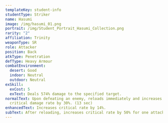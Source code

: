 ```yaml
---
templateKey: student-info
studentType: Striker
name: Hasumi
image: /img/hasumi_01.png
portrait: /img/Student_Portrait_Hasumi_Collection.png
rarity: "2"
affiliation: Trinity
weaponType: SR
role: Attacker
position: Back
atkType: Penetration
defType: Heavy Armour
combatEnvironment:
  desert: Good
  indoor: Neutral
  outdoor: Neutral
exSkill:
  exCost: 5
  exText: Deals 574% damage to the specified target.
normalText: Upon defeating an enemy, reloads immediately and increases her
  critical damage rate by 30%. (13 sec)
enhancedText: Increases critical rate by 14%.
subText: After reloading, increases critical rate by 50% for one attack.
---
```

